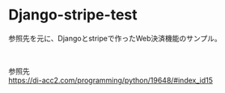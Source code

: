 # Django-stripe-test

参照先を元に、Djangoとstripeで作ったWeb決済機能のサンプル。

<br>

参照先<br>
https://di-acc2.com/programming/python/19648/#index_id15
